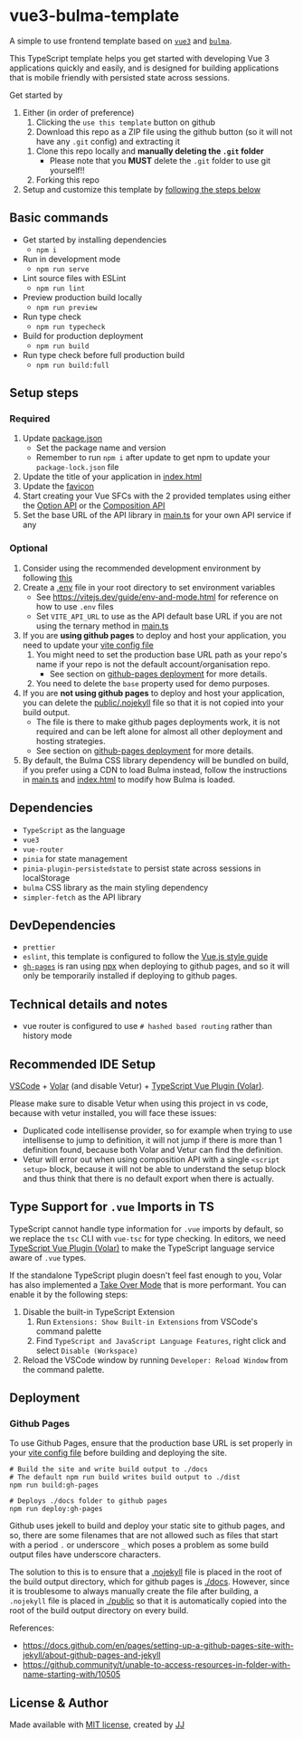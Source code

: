 # vue3-bulma-template
A simple to use frontend template based on [`vue3`](https://v3.vuejs.org/guide/introduction.html) and [`bulma`](https://bulma.io/).

This TypeScript template helps you get started with developing Vue 3 applications quickly and easily, and is designed for building applications that is mobile friendly with persisted state across sessions.

Get started by
1. Either (in order of preference)
    1. Clicking the `use this template` button on github
    1. Download this repo as a ZIP file using the github button (so it will not have any `.git` config) and extracting it
    <!-- 1. Download this repo locally and unzip it with
        - `git archive --verbose --format zip --remote=https://github.com/Enkel-Digital/vue3-bulma-template.git --output "vue3-bulma-template.zip" master -0`
            - This will give you an uncompressed archive (-0 is the flag for uncompressed)
        - Then unzip it depending on your platform, e.g. using windows' file explorer, [with powershell](https://stackoverflow.com/a/27771099) or [on macOS and linux bash like shells](https://askubuntu.com/a/520555).
        - *This does not work with Github now -->
    1. Clone this repo locally and **manually deleting the `.git` folder**
        - Please note that you **MUST** delete the `.git` folder to use git yourself!!
    1. Forking this repo
1. Setup and customize this template by [following the steps below](#setup-steps)


## Basic commands
- Get started by installing dependencies
    - `npm i`
- Run in development mode
    - `npm run serve`
- Lint source files with ESLint
    - `npm run lint`
- Preview production build locally
    - `npm run preview`
- Run type check
    - `npm run typecheck`
- Build for production deployment
    - `npm run build`
- Run type check before full production build
    - `npm run build:full`


## Setup steps
### Required
1. Update [package.json](./package.json)
    - Set the package name and version
    - Remember to run `npm i` after update to get npm to update your `package-lock.json` file
1. Update the title of your application in [index.html](./index.html)
1. Update the [favicon](./public/favicon.ico)
1. Start creating your Vue SFCs with the 2 provided templates using either the [Option API](./src/components/TemplateOptions.vue) or the [Composition API](./src/components/TemplateComposition.vue)
1. Set the base URL of the API library in [main.ts](./src/main.ts) for your own API service if any

### Optional
1. Consider using the recommended development environment by following [this](#recommended-ide-setup)
1. Create a [.env](./.env) file in your root directory to set environment variables
    - See <https://vitejs.dev/guide/env-and-mode.html> for reference on how to use `.env` files
    - Set `VITE_API_URL` to use as the API default base URL if you are not using the ternary method in [main.ts](./src/main.ts)
1. If you are **using github pages** to deploy and host your application, you need to update your [vite config file](./vite.config.ts)
    1. You might need to set the production base URL path as your repo's name if your repo is not the default account/organisation repo.
        - See section on [github-pages deployment](#github-pages) for more details.
    1. You need to delete the `base` property used for demo purposes.
1. If you are **not using github pages** to deploy and host your application, you can delete the [public/.nojekyll](./public/.nojekyll) file so that it is not copied into your build output.
    - The file is there to make github pages deployments work, it is not required and can be left alone for almost all other deployment and hosting strategies.
    - See section on [github-pages deployment](#github-pages) for more details.
1. By default, the Bulma CSS library dependency will be bundled on build, if you prefer using a CDN to load Bulma instead, follow the instructions in [main.ts](./src/main.ts) and [index.html](./index.html) to modify how Bulma is loaded.


## Dependencies
- `TypeScript` as the language
- `vue3`
- `vue-router`
- `pinia` for state management
- `pinia-plugin-persistedstate` to persist state across sessions in localStorage
- `bulma` CSS library as the main styling dependency
- `simpler-fetch` as the API library


## DevDependencies
- `prettier`
- `eslint`, this template is configured to follow the [Vue.js style guide](https://vuejs.org/style-guide/)
- [`gh-pages`](https://npmjs.com/package/gh-pages) is ran using [npx](https://www.npmjs.com/package/npx) when deploying to github pages, and so it will only be temporarily installed if deploying to github pages.


## Technical details and notes
- vue router is configured to use `# hashed based routing` rather than history mode


## Recommended IDE Setup
[VSCode](https://code.visualstudio.com/) + [Volar](https://marketplace.visualstudio.com/items?itemName=johnsoncodehk.volar) (and disable Vetur) + [TypeScript Vue Plugin (Volar)](https://marketplace.visualstudio.com/items?itemName=johnsoncodehk.vscode-typescript-vue-plugin).

Please make sure to disable Vetur when using this project in vs code, because with vetur installed, you will face these issues:
- Duplicated code intellisense provider, so for example when trying to use intellisense to jump to definition, it will not jump if there is more than 1 definition found, because both Volar and Vetur can find the definition.
- Vetur will error out when using composition API with a single `<script setup>` block, because it will not be able to understand the setup block and thus think that there is no default export when there is actually.


## Type Support for `.vue` Imports in TS
TypeScript cannot handle type information for `.vue` imports by default, so we replace the `tsc` CLI with `vue-tsc` for type checking. In editors, we need [TypeScript Vue Plugin (Volar)](https://marketplace.visualstudio.com/items?itemName=johnsoncodehk.vscode-typescript-vue-plugin) to make the TypeScript language service aware of `.vue` types.

If the standalone TypeScript plugin doesn't feel fast enough to you, Volar has also implemented a [Take Over Mode](https://github.com/johnsoncodehk/volar/discussions/471#discussioncomment-1361669) that is more performant. You can enable it by the following steps:

1. Disable the built-in TypeScript Extension
    1) Run `Extensions: Show Built-in Extensions` from VSCode's command palette
    2) Find `TypeScript and JavaScript Language Features`, right click and select `Disable (Workspace)`
2. Reload the VSCode window by running `Developer: Reload Window` from the command palette.


## Deployment
### Github Pages
To use Github Pages, ensure that the production base URL is set properly in your [vite config file](./vite.config.ts) before building and deploying the site.
```shell
# Build the site and write build output to ./docs
# The default npm run build writes build output to ./dist
npm run build:gh-pages

# Deploys ./docs folder to github pages
npm run deploy:gh-pages
```

Github uses jekell to build and deploy your static site to github pages, and so, there are some filenames that are not allowed such as files that start with a period `.` or underscore `_` which poses a problem as some build output files have underscore characters.

The solution to this is to ensure that a [.nojekyll](./public/.nojekyll) file is placed in the root of the build output directory, which for github pages is [./docs](./docs). However, since it is troublesome to always manually create the file after building, a `.nojekyll` file is placed in [./public](./public/) so that it is automatically copied into the root of the build output directory on every build.

References:
- <https://docs.github.com/en/pages/setting-up-a-github-pages-site-with-jekyll/about-github-pages-and-jekyll>
- <https://github.community/t/unable-to-access-resources-in-folder-with-name-starting-with/10505>


## License & Author
Made available with [MIT license](./LICENSE), created by [JJ](https://github.com/Jaimeloeuf)